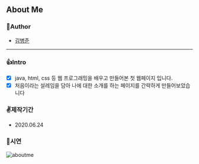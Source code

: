 ## About Me


### 🧒Author
  - [김병준](http://github.com/junjun-creator)

---
### 👍Intro
  - [x] java, html, css 등 웹 프로그래밍을 배우고 만들어본 첫 웹페이지 입니다.
  - [x] 처음이라는 설레임을 담아 나에 대한 소개를 하는 페이지를 간략하게 만들어보았습니다
  
### ✌️제작기간
  - 2020.06.24
  
### 🤟시연
![aboutme](https://user-images.githubusercontent.com/65852909/103115200-04434e00-46a5-11eb-9632-b98e6c0914b1.gif)
